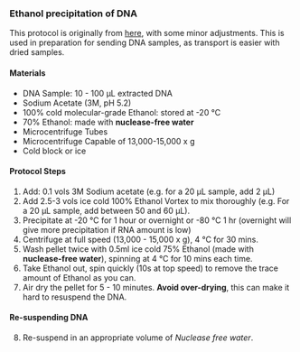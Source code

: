 ### Ethanol precipitation of DNA

This protocol is originally from [here](https://projects.iq.harvard.edu/files/hlalab/files/ethanol-precipitation-of-rna_hla.pdf), with some minor adjustments. This is used in preparation for sending DNA samples, as transport is easier with dried samples.

#### Materials

- DNA Sample: 10 - 100 µL extracted DNA
- Sodium Acetate (3M, pH 5.2)   
- 100% cold molecular-grade Ethanol: stored at -20 °C
- 70% Ethanol: made with **nuclease-free water**
- Microcentrifuge Tubes
- Microcentrifuge Capable of 13,000-15,000 x g
- Cold block or ice

#### Protocol Steps

1.  Add: 0.1 vols 3M Sodium acetate (e.g. for a 20 µL sample, add 2 µL)
2.  Add 2.5-3 vols ice cold 100% Ethanol Vortex to mix thoroughly (e.g. For a 20 µL sample, add between 50 and 60 µL).
3.  Precipitate at -20 °C for 1 hour or overnight or -80 °C 1 hr (overnight will give more precipitation if RNA amount is low)
4.  Centrifuge at full speed (13,000 - 15,000 x g), 4 °C for 30 mins.
5.  Wash pellet twice with 0.5ml ice cold 75% Ethanol (made with **nuclease-free water**), spinning at 4 °C for 10 mins each time.
6.  Take Ethanol out, spin quickly (10s at top speed) to remove the trace amount of Ethanol as you can.
7.  Air dry the pellet for 5 - 10 minutes. **Avoid over-drying**, this can make it hard to resuspend the DNA.

#### Re-suspending DNA

8.  Re-suspend in an appropriate volume of *Nuclease free water*.
